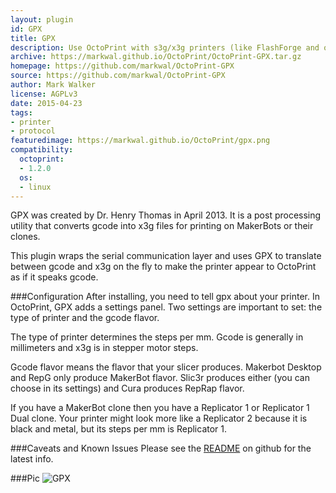 ```yaml
---
layout: plugin
id: GPX
title: GPX
description: Use OctoPrint with s3g/x3g printers (like FlashForge and older MakerBot)
archive: https://markwal.github.io/OctoPrint/OctoPrint-GPX.tar.gz
homepage: https://github.com/markwal/OctoPrint-GPX
source: https://github.com/markwal/OctoPrint-GPX
author: Mark Walker
license: AGPLv3
date: 2015-04-23
tags:
- printer
- protocol
featuredimage: https://markwal.github.io/OctoPrint/gpx.png
compatibility:
  octoprint:
  - 1.2.0
  os:
  - linux
---
```


GPX was created by Dr. Henry Thomas in April 2013.  It is a post processing
utility that converts gcode into x3g files for printing on MakerBots or their
clones.

This plugin wraps the serial communication layer and uses GPX to translate between
gcode and x3g on the fly to make the printer appear to OctoPrint as if it speaks
gcode.

###Configuration
After installing, you need to tell gpx about your printer. In OctoPrint, GPX
adds a settings panel. Two settings are important to set: the type of
printer and the gcode flavor.

The type of printer determines the steps per mm. Gcode is generally in
millimeters and x3g is in stepper motor steps.

Gcode flavor means the flavor that your slicer produces. Makerbot Desktop and
RepG only produce MakerBot flavor. Slic3r produces either (you can choose in
its settings) and Cura produces RepRap flavor.

If you have a MakerBot clone then you have a Replicator 1 or Replicator 1 Dual
clone. Your printer might look more like a Replicator 2 because it is black and
metal, but its steps per mm is Replicator 1.

###Caveats and Known Issues
Please see the [README](https://github.com/markwal/OctoPrint-GPX/blob/master/README.md)
on github for the latest info.

###Pic
![GPX](https://markwal.github.io/OctoPrint/gpx.png)
